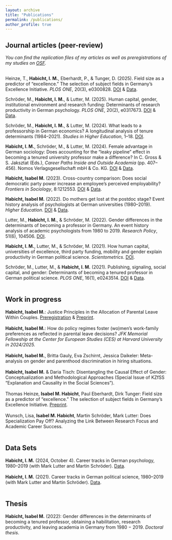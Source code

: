 ```yaml
---
layout: archive
title: "Publications"
permalink: /publications/
author_profile: true
---
```

<h2>Journal articles (peer-review)</h2>

<i>You can find the replication files of my articles as well as preregistrations of my studies on <a href="https://osf.io/b4mpr/">OSF</a>.</i>
<br>
<br>

Heinze, T., <b>Habicht, I. M.</b>, Eberhardt, P., & Tunger, D. (2025). Field size as a predictor of “excellence.” The selection of subject fields in Germany’s Excellence Initiative. <i>PLOS ONE</i>, 20(3), e0300828. <a href="https://doi.org/10.1371/journal.pone.0300828">DOI</a> & <a href="https://osf.io/qf6z2/">Data</a>.

Schröder, M., <b>Habicht, I. M.</b>, & Lutter, M. (2025). Human capital, gender, institutional environment and research funding: Determinants of research productivity in German psychology. <i>PLOS ONE</i>, 20(2), e0317673. <a href="https://doi.org/10.1371/journal.pone.0317673">DOI</a> & <a href="https://osf.io/qdnb2/">Data</a>.

Schröder, M., <b>Habicht, I. M.</b>, & Lutter, M. (2024). What leads to a professorship in German economics? A longitudinal analysis of tenure determinants (1984–2021). <i>Studies in Higher Education</i>, 1–18. <a href="https://doi.org/10.1080/03075079.2024.2405553">DOI</a>.

<b>Habicht, I. M.</b>, Schröder, M., & Lutter, M. (2024). Female advantage in German sociology: Does accounting for the “leaky pipeline” effect in becoming a tenured university professor make a difference? In C. Gross & S. Jaksztat (Eds.), <i>Career Paths Inside and Outside Academia</i> (pp. 407–456). Nomos Verlagsgesellschaft mbH & Co. KG. <a href="https://doi.org/10.5771/9783748925590-407">DOI</a> & <a href="https://osf.io/ev8mx/">Data</a>.

<b>Habicht, Isabel M.</b> (2023). Cross-country comparison: Does social democratic party power increase an employee’s perceived employability? <i>Frontiers in Sociology</i>, 8:1212553. <a href="https://doi.org/10.3389/fsoc.2023.1212553">DOI</a> & <a href="https://osf.io/xfndq/">Data</a>.

<b>Habicht, Isabel M.</b> (2022). Do mothers get lost at the postdoc stage? Event history analysis of psychologists at German universities (1980–2019). <i>Higher Education</i>. <a href="https://doi.org/10.1007/s10734-022-00949-y">DOI</a> & <a href="https://osf.io/ev8mx/">Data</a>.

Lutter, M., <b>Habicht, I. M.</b>, & Schröder, M. (2022). Gender differences in the determinants of becoming a professor in Germany. An event history analysis of academic psychologists from 1980 to 2019. <i>Research Policy</i>, 51(6), 104506. <a href="https://doi.org/10.1016/j.respol.2022.104506">DOI</a>.

<b>Habicht, I. M.</b>, Lutter, M., & Schröder, M. (2021). How human capital, universities of excellence, third party funding, mobility and gender explain productivity in German political science. <i>Scientometrics</i>. <a href="https://doi.org/10.1007/s11192-021-04175-8">DOI</a>.

Schröder, M., Lutter, M., & <b>Habicht, I. M.</b> (2021). Publishing, signaling, social capital, and gender: Determinants of becoming a tenured professor in German political science. <i>PLOS ONE</i>, 16(1), e0243514. <a href="https://doi.org/10.1371/journal.pone.0243514">DOI</a> & <a href="https://osf.io/afrxk/">Data</a>.
<br><br>
<h2>Work in progress</h2>
<b>Habicht, Isabel M.</b>: Justice Principles in the Allocation of Parental Leave Within Couples.  
<a href="https://osf.io/8krjc/" target="_blank">Preregistration</a> & <a href="https://osf.io/preprints/osf/nryug_v1" target="_blank">Preprint</a>.
<br>
<br>
<b>Habicht, Isabel M.</b>: How do policy regimes foster (wo)men’s work-family preferences as reflected in parental leave decisions? <i>JFK Memorial Fellowship at the Center for European Studies (CES) at Harvard University in 2024/2025.</i>
<br>
<br>
<b>Habicht, Isabel M.</b>, Britta Gauly, Eva Zschirnt, Jessica Daikeler: Meta-analysis on gender and parenthood discrimination in hiring situations. 
<br>
<br>
<b>Habicht, Isabel M.</b> & Daria Tisch: Disentangling the Causal Effect of Gender: Conceptualization and Methodological Approaches (Special Issue of KZfSS “Explanation and Causality in the Social Sciences”).
<br>
<br>
Thomas Heinze, <b>Isabel M. Habicht</b>, Paul Eberhardt, Dirk Tunger: Field size as a predictor of “excellence.” The selection of subject fields in Germany’s Excellence Initiative.  <a href="https://www.biorxiv.org/content/10.1101/2024.03.06.583816v1">Preprint</a>.
<br>
<br>
Wunsch, Lisa, <b>Isabel M. Habicht</b>, Martin Schröder, Mark Lutter: Does Specialization Pay Off? Analyzing the Link Between Research Focus and Academic Career Success. 
<br>
<br>
<h2>Data Sets</h2>

<b>Habicht, I. M.</b> (2024, October 4). Career tracks in German psychology, 1980–2019 (with Mark Lutter and Martin Schröder). <a href="https://osf.io/qdnb2/">Data</a>.
<br>
<br>
<b>Habicht, I. M.</b> (2021). Career tracks in German political science, 1980–2019 (with Mark Lutter and Martin Schröder). <a href="https://data.uni-marburg.de/handle/dataumr/103">Data</a>.
<br><br>
<h2>Thesis</h2>
<b>Habicht, Isabel M.</b> (2022): Gender differences in the determinants of becoming a tenured professor, obtaining a habilitation, research productivity, and leaving academia in Germany from 1980 − 2019. <i>Doctoral thesis</i>.
